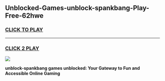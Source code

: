 
## Unblocked-Games-unblock-spankbang-Play-Free-62hwe
<h3>
<a href="https://premium76.site?title=unblock-spankbang&ref=23A">CLICK TO PLAY</a></h3>
<hr>

<h3>
<a href="https://premium76.site?title=unblock-spankbang&ref=23A">CLICK 2 PLAY</a>
  
</h3>

<a href="https://premium76.site?title=unblock-spankbang&ref=23A"><img src="https://clearcache.store/games.png"></a>


**unblock-spankbang games unblocked: Your Gateway to Fun and Accessible Online Gaming**
